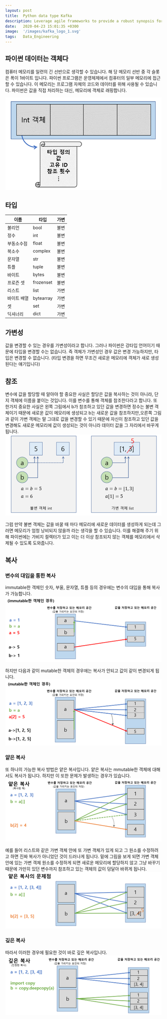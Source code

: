 ```yaml
---
layout: post
title:  Python data type Kafka
description: Leverage agile frameworks to provide a robust synopsis for high level overviews. Iterative a...
date:   2020-04-23 15:01:35 +0300
image:  '/images/kafka_logo_1.svg'
tags:   Data_Engineering
---
```



## 파이썬 데이터는 객체다  
컴퓨터 메모리를 일련의 긴 선반으로 생각할 수 있습니다. 해 당 메모리 선반 중 각 슬롯은 폭이 1바이트 입니다. 파이썬 프로그램은 운영체제에서 컴퓨터의 일부 메모리에 접근할 수 있습니다. 이 메모리는 프로그램 자체의 코드와 데이터를 위해 사용될 수 있습니다. 파이썬은 값을 직접 처리하는 대신, 메모리에 객체로 래핑합니다.  

![](/images/object.png) 

## 타입  

|이름|타입|가변|
|---|---|---|
|불리언|bool|불변|
|정수|int|불변|
|부동소수점|float|불변|
|복소수|complex|불변|
|문자열|str|불변|
|튜플|tuple|불변|
|바이트|bytes|불변|
|프로즌 셋|frozenset|불변|
|리스트|list|가변|
|바이트 배열|bytearray|가변|
|셋|set|가변|
|딕셔너리|dict|가변|  

## 가변성  
값을 변경할 수 있는 경우를 가변성이라고 합니다. 그러나 파이썬은 강타입 언어이기 때문에 타입을 변경할 수는 없습니다. 즉 객체가 가변성인 경우 값은 변경 가능하지만, 타입은 변경할 수 없습니다. (타입 변경을 하면 무조건 새로운 메모리에 객체가 새로 생성된다는 얘기입니다)  

## 참조  
변수에 값을 할당할 때 알아야 할 중요한 사실은 할당은 값을 복사하는 것이 아니라, 단지 객체에 이름을 붙이는 것입니다. 이를 변수를 통해 객체를 참조한다라고 합니다. 또 한가지 중요한 사실은 왼쪽 그림에서 b가 참조하고 있던 값을 변경하면 정수는 불변 객체이기 때문에 새로운 값이 메모리에 생성되고 b는 새로운 값을 참조하지만,오른쪽 그림과 같이 가변 객체는 말 그대로 값을 변경할 수 있기 때문에 자신이 참조하고 있던 값을 변경해도 새로운 메모리에 값이 생성되는 것이 아니라 데이터 값을 그 자리에서 바꾸게 됩니다.  
![](/images/참조.png)

그럼 만약 불변 객체는 값을 바꿀 때 마다 메모리에 새로운 데이터를 생성하게 되는데 그러면 메모리가 엄청 낭비되지 않을까 라는 생각을 할 수 있습니다. 이를 해결해 주기 위해 파이썬에는 가비지 컬렉터가 있고 이는 더 이상 참조되지 않는 객체를 메모리에서 삭제될 수 있도록 도와줍니다.  


## 복사  

### 변수의 대입을 통한 복사  
immutable한 객체인 숫자, 부울, 문자열, 튜플 등의 경우에는 변수의 대입을 통해 복사가 가능합니다.  
![](/images/복사.png) 

하지만 다음과 같이 mutable한 객체의 경우에는 복사가 안되고 값이 같이 변경되게 됩니다.  
![](/images/복사_1.png)

### 얕은 복사  
또 하나의 가능한 복사 방법은 얕은 복사입니다. 얕은 복사는 mmutable한 객체에 대해서도 복사가 됩니다. 하지만 이 또한 문제가 발생하는 경우가 있습니다.    
![](/images/shallow.png)

예를 들어 리스트와 같은 가변 객체 안에 또 가변 객체가 있게 되고 그 원소를 수정하려고 하면 진짜 복사가 아니었던 것이 드러나게 됩니다. 
밑에 그림을 보게 되면  가변 객체 안에 있는 가변 객체 원소를 수정하게 되면 새로운 메모리에 할당하지 않고 그냥 바꾸기 때문에 가만히 있던 변수까지 참조하고 있는 객체의 값이 덩달아 바뀌게 됩니다.  
![](/images/shallow_1.png)

### 깊은 복사  
따라서 이러한 경우에 필요한 것이 바로 깊은 복사입니다.  
![](/images/deepcopy.png)
